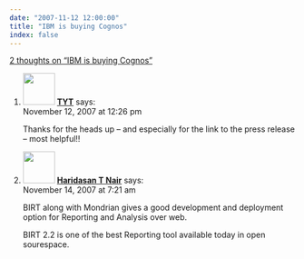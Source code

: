 ```yaml
---
date: "2007-11-12 12:00:00"
title: "IBM is buying Cognos"
index: false
---
```


[2 thoughts on &ldquo;IBM is buying Cognos&rdquo;](/lemire/blog/2007/11-12-ibm-is-buying-cognos)

<ol class="comment-list">
<li id="comment-49539" class="comment even thread-even depth-1">
<div class="comment-author vcard">
<img alt src="https://secure.gravatar.com/avatar/?s=56&#038;d=mm&#038;r=g" srcset="https://secure.gravatar.com/avatar/?s=112&#038;d=mm&#038;r=g 2x" class="avatar avatar-56 photo avatar-default" height="56" width="56" decoding="async" /> <b class="fn"><a href="https://todayyesterdayandtomorrow.wordpress.com/" class="url" rel="ugc external nofollow">TYT</a></b> <span class="says">says:</span> </div>
<div class="comment-metadata"><time datetime="2007-11-12T12:26:23+00:00">November 12, 2007 at 12:26 pm</time></a> </div>
<div class="comment-content">
<p>Thanks for the heads up &#8211; and especially for the link to the press release &#8211; most helpful!!</p>
</div>
</li>
<li id="comment-49541" class="comment odd alt thread-odd thread-alt depth-1">
<div class="comment-author vcard">
<img alt src="https://secure.gravatar.com/avatar/c2d440de7299e611742b827d61b9471a?s=56&#038;d=mm&#038;r=g" srcset="https://secure.gravatar.com/avatar/c2d440de7299e611742b827d61b9471a?s=112&#038;d=mm&#038;r=g 2x" class="avatar avatar-56 photo" height="56" width="56" decoding="async" /> <b class="fn"><a href="https://cfo-portal.blogspot.com/" class="url" rel="ugc external nofollow">Haridasan T Nair</a></b> <span class="says">says:</span> </div>
<div class="comment-metadata"><time datetime="2007-11-14T07:21:00+00:00">November 14, 2007 at 7:21 am</time></a> </div>
<div class="comment-content">
<p>BIRT along with Mondrian gives a good development and deployment option for Reporting and Analysis over web.</p>
<p>BIRT 2.2 is one of the best Reporting tool available today in open sourespace.</p>
</div>
</li>
</ol>
